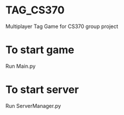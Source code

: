 # TAG_CS370
Multiplayer Tag Game for CS370 group project

# To start game
Run Main.py

# To start server
Run ServerManager.py
